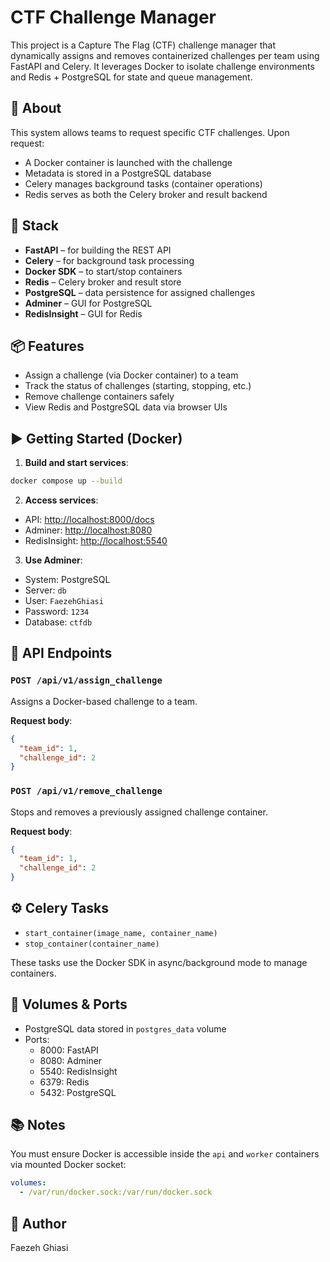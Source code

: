 # CTF Challenge Manager

This project is a Capture The Flag (CTF) challenge manager that dynamically assigns and removes containerized challenges per team using FastAPI and Celery. It leverages Docker to isolate challenge environments and Redis + PostgreSQL for state and queue management.

## 🚀 About

This system allows teams to request specific CTF challenges. Upon request:
- A Docker container is launched with the challenge
- Metadata is stored in a PostgreSQL database
- Celery manages background tasks (container operations)
- Redis serves as both the Celery broker and result backend

## 🔧 Stack

- **FastAPI** – for building the REST API
- **Celery** – for background task processing
- **Docker SDK** – to start/stop containers
- **Redis** – Celery broker and result store
- **PostgreSQL** – data persistence for assigned challenges
- **Adminer** – GUI for PostgreSQL
- **RedisInsight** – GUI for Redis

## 📦 Features

- Assign a challenge (via Docker container) to a team
- Track the status of challenges (starting, stopping, etc.)
- Remove challenge containers safely
- View Redis and PostgreSQL data via browser UIs

## ▶️ Getting Started (Docker)

1. **Build and start services**:

```bash
docker compose up --build
```

2. **Access services**:
- API: [http://localhost:8000/docs](http://localhost:8000/docs)
- Adminer: [http://localhost:8080](http://localhost:8080)
- RedisInsight: [http://localhost:5540](http://localhost:5540)

3. **Use Adminer**:
- System: PostgreSQL
- Server: `db`
- User: `FaezehGhiasi`
- Password: `1234`
- Database: `ctfdb`

## 🧪 API Endpoints

### `POST /api/v1/assign_challenge`

Assigns a Docker-based challenge to a team.

**Request body**:
```json
{
  "team_id": 1,
  "challenge_id": 2
}
```

### `POST /api/v1/remove_challenge`

Stops and removes a previously assigned challenge container.

**Request body**:
```json
{
  "team_id": 1,
  "challenge_id": 2
}
```

## ⚙️ Celery Tasks

- `start_container(image_name, container_name)`
- `stop_container(container_name)`

These tasks use the Docker SDK in async/background mode to manage containers.

## 📁 Volumes & Ports

- PostgreSQL data stored in `postgres_data` volume
- Ports:
  - 8000: FastAPI
  - 8080: Adminer
  - 5540: RedisInsight
  - 6379: Redis
  - 5432: PostgreSQL

## 📚 Notes

You must ensure Docker is accessible inside the `api` and `worker` containers via mounted Docker socket:
```yaml
volumes:
  - /var/run/docker.sock:/var/run/docker.sock
```

## 👤 Author

Faezeh Ghiasi